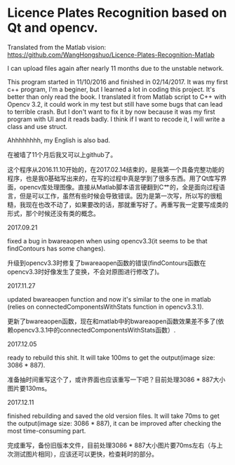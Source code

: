 # Licence Plates Recognition based on Qt and opencv. 
Translated from the Matlab vision: https://github.com/WangHongshuo/Licence-Plates-Recognition-Matlab

I can upload files again after nearly 11 months due to the unstable network.

This program started in 11/10/2016 and finished in 02/14/2017. It was my first c++ program, I'm a beginer, but I learned a lot in coding this project. It's better than only read the book. I translated it from Matlab script to C++ with Opencv 3.2, it could work in my test but still have some bugs that can lead to terrible crash. But I don't want to fix it by now because it was my first program with UI and it reads badly. I think if I want to recode it, I will write a class and use struct.

Ahhhhhhhh, my English is also bad.

在被墙了11个月后我又可以上github了。

这个程序从2016.11.10开始的，在2017.02.14结束的，是我第一个具备完整功能的程序，也是我0基础写出来的，在写的过程中真是学到了很多东西。用了Qt库写界面，opencv库处理图像。直接从Matlab脚本语言硬翻到C艹的，全是面向过程语言，但是可以工作，虽然有些时候会导致错误。因为是第一次写，所以写的很粗糙，我现在也改不动了，如果要改的话，那就重写好了。再重写我一定要写成类的形式，那个时候还没有类的概念。

2017.09.21

fixed a bug in bwareaopen when using opencv3.3(it seems to be that findContours has some changes).

升级到opencv3.3时修复了bwareaopen函数的错误(findContours函数在opencv3.3时好像发生了变换，不会对原图进行修改了)。

2017.11.27

updated bwareaopen function and now it's similar to the one in matlab (relies on connectedComponentsWithStats function in opencv3.3.1).

更新了bwareaopen函数，现在和matlab中的bwareaopen函数效果差不多了(依赖opencv3.3.1中的connectedComponentsWithStats函数）.

2017.12.05

ready to rebuild this shit. It will take 100ms to get the output(image size: 3086 * 887).

准备抽时间重写这个了，或许界面也应该重写一下吧？目前处理3086 * 887大小图片要130ms。

2017.12.11

finished rebuilding and saved the old version files. It will take 70ms to get the output(image size: 3086 * 887), it can be improved after checking the most time-consuming part.

完成重写，备份旧版本文件，目前处理3086 * 887大小图片要70ms左右（与上次测试图片相同），应该还可以更快，检查耗时的部分。

